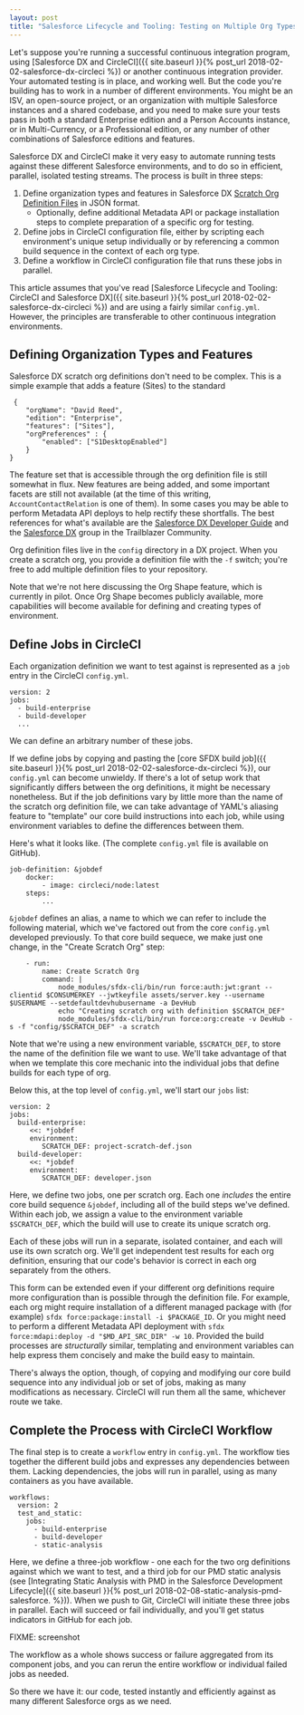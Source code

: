 ```yaml
---
layout: post
title: "Salesforce Lifecycle and Tooling: Testing on Multiple Org Types with Salesforce DX and CircleCI Workflows"
---
```


Let's suppose you're running a successful continuous integration program, using [Salesforce DX and CircleCI]({{ site.baseurl }}{% post_url 2018-02-02-salesforce-dx-circleci %}) or another continuous integration provider. Your automated testing is in place, and working well. But the code you're building has to work in a number of different environments. You might be an ISV, an open-source project, or an organization with multiple Salesforce instances and a shared codebase, and you need to make sure your tests pass in both a standard Enterprise edition and a Person Accounts instance, or in Multi-Currency, or a Professional edition, or any number of other combinations of Salesforce editions and features.

Salesforce DX and CircleCI make it very easy to automate running tests against these different Salesforce environments, and to do so in efficient, parallel, isolated testing streams. The process is built in three steps:
 1. Define organization types and features in Salesforce DX [Scratch Org Definition Files](https://developer.salesforce.com/docs/atlas.en-us.sfdx_dev.meta/sfdx_dev/sfdx_dev_scratch_orgs_def_file_config_values.htm) in JSON format.
     - Optionally, define additional Metadata API or package installation steps to complete preparation of a specific org for testing.
 1. Define jobs in CircleCI configuration file, either by scripting each environment's unique setup individually or by referencing a common build sequence in the context of each org type.
 1. Define a workflow in CircleCI configuration file that runs these jobs in parallel.
 
This article assumes that you've read [Salesforce Lifecycle and Tooling: CircleCI and Salesforce DX]({{ site.baseurl }}{% post_url 2018-02-02-salesforce-dx-circleci %}) and are using a fairly similar `config.yml`. However, the principles are transferable to other continuous integration environments.
 
 ## Defining Organization Types and Features
 
 Salesforce DX scratch org definitions don't need to be complex. This is a simple example that adds a feature (Sites) to the standard 
 
     {
        "orgName": "David Reed",
        "edition": "Enterprise",
        "features": ["Sites"],
        "orgPreferences" : {
            "enabled": ["S1DesktopEnabled"]
        }
    }

The feature set that is accessible through the org definition file is still somewhat in flux. New features are being added, and some important facets are still not available (at the time of this writing, `AccountContactRelation` is one of them). In some cases you may be able to perform Metadata API deploys to help rectify these shortfalls. The best references for what's available are the [Salesforce DX Developer Guide](https://developer.salesforce.com/docs/atlas.en-us.sfdx_dev.meta/sfdx_dev/sfdx_dev_scratch_orgs_def_file_config_values.htm) and the [Salesforce DX](https://success.salesforce.com/_ui/core/chatter/groups/GroupProfilePage?g=0F93A000000HTp1) group in the Trailblazer Community.

Org definition files live in the `config` directory in a DX project. When you create a scratch org, you provide a definition file with the `-f` switch; you're free to add multiple definition files to your repository.

Note that we're not here discussing the Org Shape feature, which is currently in pilot. Once Org Shape becomes publicly available, more capabilities will become available for defining and creating types of environment.

## Define Jobs in CircleCI

Each organization definition we want to test against is represented as a `job` entry in the CircleCI `config.yml`.

    version: 2
    jobs:
      - build-enterprise
      - build-developer
      ...
      
We can define an arbitrary number of these jobs. 

If we define jobs by copying and pasting the [core SFDX build job]({{ site.baseurl }}{% post_url 2018-02-02-salesforce-dx-circleci %}), our `config.yml` can become unwieldy. If there's a lot of setup work that significantly differs between the org definitions, it might be necessary nonetheless. But if the job definitions vary by little more than the name of the scratch org definition file, we can take advantage of YAML's aliasing feature to "template" our core build instructions into each job, while using environment variables to define the differences between them.

Here's what it looks like. (The complete `config.yml` file is available on GitHub).

    job-definition: &jobdef
        docker:
            - image: circleci/node:latest
        steps:
            ...

`&jobdef` defines an alias, a name to which we can refer to include the following material, which we've factored out from the core `config.yml` developed previously. To that core build sequece, we make just one change, in the "Create Scratch Org" step:

        - run: 
            name: Create Scratch Org
            command: |
                node_modules/sfdx-cli/bin/run force:auth:jwt:grant --clientid $CONSUMERKEY --jwtkeyfile assets/server.key --username $USERNAME --setdefaultdevhubusername -a DevHub
                echo "Creating scratch org with definition $SCRATCH_DEF"
                node_modules/sfdx-cli/bin/run force:org:create -v DevHub -s -f "config/$SCRATCH_DEF" -a scratch

Note that we're using a new environment variable, `$SCRATCH_DEF`, to store the name of the definition file we want to use. We'll take advantage of that when we template this core mechanic into the individual jobs that define builds for each type of org.

Below this, at the top level of `config.yml`, we'll start our `jobs` list:

    version: 2
    jobs:
      build-enterprise:
         <<: *jobdef
         environment:
            SCRATCH_DEF: project-scratch-def.json
      build-developer: 
         <<: *jobdef
         environment:
            SCRATCH_DEF: developer.json

Here, we define two jobs, one per scratch org. Each one *includes* the entire core build sequence `&jobdef`, including all of the build steps we've defined. Within each job, we assign a value to the environment variable `$SCRATCH_DEF`, which the build will use to create its unique scratch org.

Each of these jobs will run in a separate, isolated container, and each will use its own scratch org. We'll get independent test results for each org definition, ensuring that our code's behavior is correct in each org separately from the others.

This form can be extended even if your different org definitions require more configuration than is possible through the definition file. For example, each org might require installation of a different managed package with (for example) `sfdx force:package:install -i $PACKAGE_ID`. Or you might need to perform a different Metadata API deployment with `sfdx force:mdapi:deploy -d "$MD_API_SRC_DIR" -w 10`. Provided the build processes are *structurally* similar, templating and environment variables can help express them concisely and make the build easy to maintain.

There's always the option, though, of copying and modifying our core build sequence into any individual job or set of jobs, making as many modifications as necessary. CircleCI will run them all the same, whichever route we take.

## Complete the Process with CircleCI Workflow

The final step is to create a `workflow` entry in `config.yml`. The workflow ties together the different build jobs and expresses any dependencies between them. Lacking dependencies, the jobs will run in parallel, using as many containers as you have available.

    workflows:
      version: 2
      test_and_static:
        jobs:
          - build-enterprise
          - build-developer
          - static-analysis
          
Here, we define a three-job workflow - one each for the two org definitions against which we want to test, and a third job for our PMD static analysis (see [Integrating Static Analysis with PMD in the Salesforce Development Lifecycle]({{ site.baseurl }}{% post_url 2018-02-08-static-analysis-pmd-salesforce. %})). When we push to Git, CircleCI will initiate these three jobs in parallel. Each will succeed or fail individually, and you'll get status indicators in GitHub for each job.

FIXME: screenshot

The workflow as a whole shows success or failure aggregated from its component jobs, and you can rerun the entire workflow or individual failed jobs as needed.

So there we have it: our code, tested instantly and efficiently against as many different Salesforce orgs as we need. 
